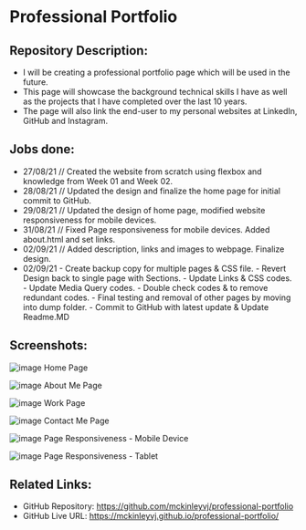 # Professional Portfolio

## Repository Description:

- I will be creating a professional portfolio page which will be used in the future.
- This page will showcase the background technical skills I have as well as the projects that I have completed over the last 10 years.
- The page will also link the end-user to my personal websites at LinkedIn, GitHub and Instagram.

## Jobs done:

- 27/08/21 // Created the website from scratch using flexbox and knowledge from Week 01 and Week 02.
- 28/08/21 // Updated the design and finalize the home page for initial commit to GitHub.
- 29/08/21 // Updated the design of home page, modified website responsiveness for mobile devices.
- 31/08/21 // Fixed Page responsiveness for mobile devices. Added about.html and set links.
- 02/09/21 // Added description, links and images to webpage. Finalize design.
- 02/09/21  - Create backup copy for multiple pages & CSS file.
            - Revert Design back to single page with Sections.
            - Update Links & CSS codes.
            - Update Media Query codes.
            - Double check codes & to remove redundant codes.
            - Final testing and removal of other pages by moving into dump folder.
            - Commit to GitHub with latest update & Update Readme.MD

## Screenshots:

![image](https://user-images.githubusercontent.com/87624839/131791198-fbb46ed7-0106-4d2b-b114-70c228eb7d65.png)
Home Page

![image](https://user-images.githubusercontent.com/87624839/131791224-117a6375-0568-481c-85cf-31e565ddc2db.png)
About Me Page

![image](https://user-images.githubusercontent.com/87624839/131791248-d5daee56-d332-4cc7-b376-97a0da92d57f.png)
Work Page

![image](https://user-images.githubusercontent.com/87624839/131791264-0a68386a-040b-470a-baf8-35a82f01e291.png)
Contact Me Page

![image](https://user-images.githubusercontent.com/87624839/131791285-375ed74e-be27-4784-84ef-4bf9986fc935.png)
Page Responsiveness - Mobile Device

![image](https://user-images.githubusercontent.com/87624839/131791308-85646380-3125-4714-a3e1-5a9b92630287.png)
Page Responsiveness - Tablet

## Related Links:

- GitHub Repository: https://github.com/mckinleyvj/professional-portfolio
- GitHub Live URL: https://mckinleyvj.github.io/professional-portfolio/
